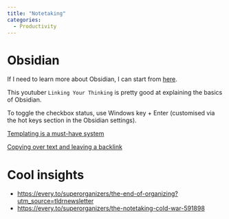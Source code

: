 ```yaml
---
title: "Notetaking"
categories:
  - Productivity
---
```


# Obsidian
If I need to learn more about Obsidian, I can start from [here](https://www.youtube.com/watch?v=_2z-7D4bQEA&ab_channel=LinkingYourThinking).

This youtuber `Linking Your Thinking` is pretty good at explaining the basics 
of Obsidian.

To toggle the checkbox status, use Windows key + Enter 
(customised via the hot keys section in the Obsidian settings).

[Templating is a must-have system](https://facedragons.com/productivity/obsidian-templates-with-examples/#1-create-a-templates-folder)

[Copying over text and leaving a backlink](https://www.reddit.com/r/ObsidianMD/comments/tqhl0q/obsidian_send_part_of_a_note_to_another_note/)

# Cool insights
- https://every.to/superorganizers/the-end-of-organizing?utm_source=tldrnewsletter
- https://every.to/superorganizers/the-notetaking-cold-war-591898

